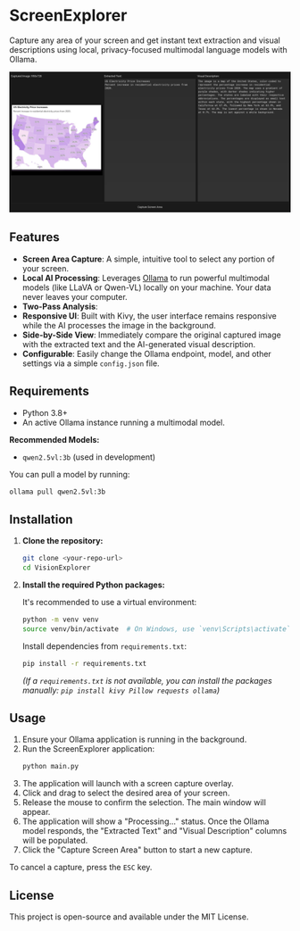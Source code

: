 # ScreenExplorer

Capture any area of your screen and get instant text extraction and visual descriptions using local, privacy-focused multimodal language models with Ollama.

![ScreenExplorer Screenshot](sample.png)

## Features

- **Screen Area Capture**: A simple, intuitive tool to select any portion of your screen.
- **Local AI Processing**: Leverages [Ollama](httpsa://ollama.com/) to run powerful multimodal models (like LLaVA or Qwen-VL) locally on your machine. Your data never leaves your computer.
- **Two-Pass Analysis**:
- **Responsive UI**: Built with Kivy, the user interface remains responsive while the AI processes the image in the background.
- **Side-by-Side View**: Immediately compare the original captured image with the extracted text and the AI-generated visual description.
- **Configurable**: Easily change the Ollama endpoint, model, and other settings via a simple `config.json` file.

## Requirements

- Python 3.8+
- An active Ollama instance running a multimodal model.

**Recommended Models:**
- `qwen2.5vl:3b` (used in development)


You can pull a model by running:
```sh
ollama pull qwen2.5vl:3b
```

## Installation

1.  **Clone the repository:**
    ```sh
    git clone <your-repo-url>
    cd VisionExplorer
    ```

2.  **Install the required Python packages:**

    It's recommended to use a virtual environment:
    ```sh
    python -m venv venv
    source venv/bin/activate  # On Windows, use `venv\Scripts\activate`
    ```

    Install dependencies from `requirements.txt`:
    ```sh
    pip install -r requirements.txt
    ```
    *(If a `requirements.txt` is not available, you can install the packages manually: `pip install kivy Pillow requests ollama`)*

## Usage

1.  Ensure your Ollama application is running in the background.
2.  Run the ScreenExplorer application:
    ```sh
    python main.py
    ```
3.  The application will launch with a screen capture overlay.
4.  Click and drag to select the desired area of your screen.
5.  Release the mouse to confirm the selection. The main window will appear.
6.  The application will show a "Processing..." status. Once the Ollama model responds, the "Extracted Text" and "Visual Description" columns will be populated.
7.  Click the "Capture Screen Area" button to start a new capture.

To cancel a capture, press the `ESC` key.

## License

This project is open-source and available under the MIT License.